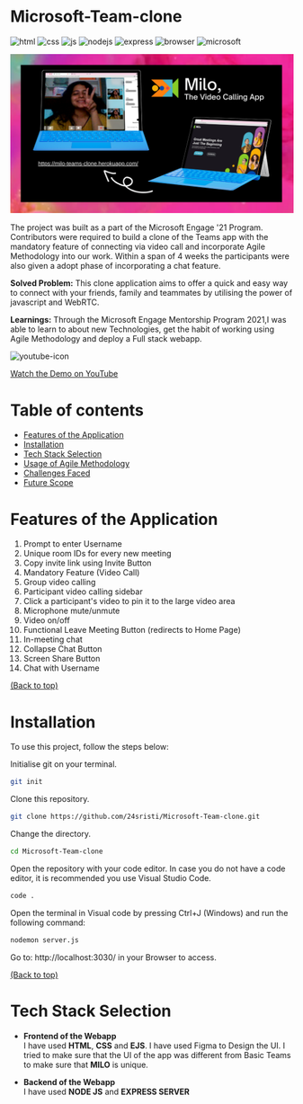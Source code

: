 # Microsoft-Team-clone

![html](https://img.shields.io/badge/HTML5-E34F26?style=for-the-badge&logo=html5&logoColor=white)
![css](https://img.shields.io/badge/CSS3-1572B6?style=for-the-badge&logo=css3&logoColor=white)
![js](https://img.shields.io/badge/JavaScript-F7DF1E?style=for-the-badge&logo=javascript&logoColor=black)
![nodejs](https://img.shields.io/badge/Node.js-339933?style=for-the-badge&logo=nodedotjs&logoColor=white)
![express](https://img.shields.io/badge/Express.js-000000?style=for-the-badge&logo=express&logoColor=white)
![browser](https://img.shields.io/badge/Google_chrome-4285F4?style=for-the-badge&logo=Google-chrome&logoColor=white)
![microsoft](https://img.shields.io/badge/Microsoft-666666?style=for-the-badge&logo=microsoft&logoColor=white)

<img src="/public/engage.png"/><br>

The project was built as a part of the Microsoft Engage '21 Program. Contributors were required to build a clone of the Teams app with the mandatory feature of connecting via video call and incorporate Agile Methodology into our work. Within a span of 4 weeks the participants were also given a adopt phase of incorporating a chat feature. <br />

<b>Solved Problem:</b> This clone application aims to offer a quick and easy way to connect with your friends, family and teammates by utilising the power of javascript and WebRTC.

<b>Learnings:</b> Through the Microsoft Engage Mentorship Program 2021,I was able to learn to about new Technologies, get the habit of working using Agile Methodology and deploy a Full stack webapp.

<img src="https://image.flaticon.com/icons/png/512/1384/1384060.png" alt="youtube-icon" width="50px"> 

[Watch the Demo on YouTube](https://youtu.be/j8OXamMeboU)

# Table of contents

- [Features of the Application](#features-of-the-application)
- [Installation](#installation)
- [Tech Stack Selection](#tech-stack-selection)
- [Usage of Agile Methodology](#usage-of-agile-methodology)
- [Challenges Faced](#challenges-faced)
- [Future Scope](#future-scope)

# Features of the Application

1. Prompt to enter Username
2. Unique room IDs for every new meeting
3. Copy invite link using Invite Button
4. Mandatory Feature (Video Call)
5. Group video calling 
6. Participant video calling sidebar 
7. Click a participant's video to pin it to the large video area
8. Microphone mute/unmute 
9. Video on/off 
10. Functional Leave Meeting Button (redirects to Home Page)
11. In-meeting chat
12. Collapse Chat Button
13. Screen Share Button
14. Chat with Username

[(Back to top)](#table-of-contents)

# Installation 
To use this project, follow the steps below:

Initialise git on your terminal.

```bash
git init
```
Clone this repository.

```bash
git clone https://github.com/24sristi/Microsoft-Team-clone.git
``` 

Change the directory. 

```bash
cd Microsoft-Team-clone
```

Open the repository with your code editor. 
In case you do not have a code editor, it is recommended you use Visual Studio Code. 

```bash
code .
```

Open the terminal in Visual code by pressing Ctrl+J (Windows) and run the following command:

```bash
nodemon server.js
```

Go to: http://localhost:3030/ in your Browser to access.

[(Back to top)](#table-of-contents)

# Tech Stack Selection

* <b> Frontend of the Webapp </b> <br>
I have used **HTML**, **CSS** and **EJS**. I have used Figma to Design the UI. I tried to make sure that the UI of the app was different from Basic Teams to make sure that **MILO** is unique.

* <b> Backend of the Webapp </b> <br>
I have used **NODE JS** and **EXPRESS SERVER**



